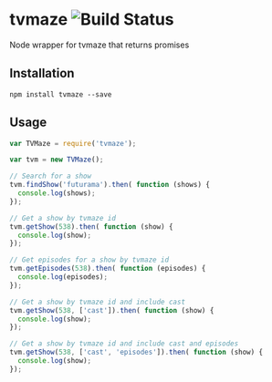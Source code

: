 # tvmaze ![Build Status](https://travis-ci.org/jonhester/tvmaze.svg?branch=master)
Node wrapper for tvmaze that returns promises

## Installation
```
npm install tvmaze --save
```

## Usage

```js
var TVMaze = require('tvmaze');

var tvm = new TVMaze();

// Search for a show
tvm.findShow('futurama').then( function (shows) {
  console.log(shows);
});

// Get a show by tvmaze id
tvm.getShow(538).then( function (show) {
  console.log(show);
});

// Get episodes for a show by tvmaze id
tvm.getEpisodes(538).then( function (episodes) {
  console.log(episodes);
});

// Get a show by tvmaze id and include cast
tvm.getShow(538, ['cast']).then( function (show) {
  console.log(show);
});

// Get a show by tvmaze id and include cast and episodes
tvm.getShow(538, ['cast', 'episodes']).then( function (show) {
  console.log(show);
});
```

